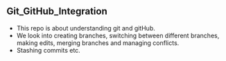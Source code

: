 ## Git_GitHub_Integration
- This repo is about understanding git and gitHub.
- We look into creating branches, switching between different branches, making edits, merging branches and managing conflicts.
- Stashing commits etc.
